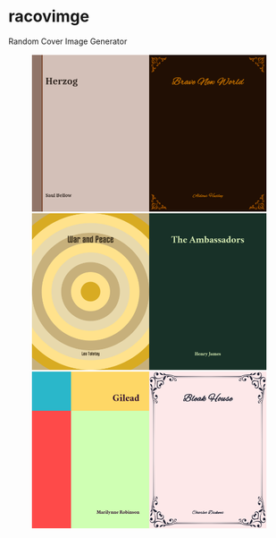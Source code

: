 # racovimge
Random Cover Image Generator

<div align="center" style="padding:2px;">
<img src="examples/ex01.png" width="210px"><img src="examples/ex02.png" width="210px"><img src="examples/ex03.png" width="210px"><img src="examples/ex04.png" width="210px">
<img src="examples/ex05.png" width="210px"><img src="examples/ex06.png" width="210px">
</div>

